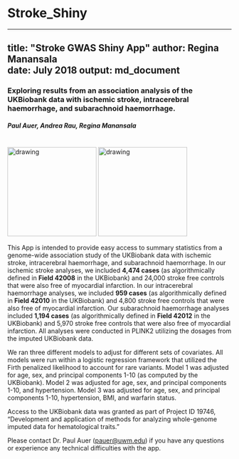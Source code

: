 # Stroke_Shiny

---
title: "Stroke GWAS Shiny App"
author: Regina Manansala  
date: July 2018
output: md_document
---

<!-- ```{r setup, include=FALSE}
knitr::opts_chunk$set(echo = TRUE)
``` -->
### Exploring results from an association analysis of the UKBiobank data with ischemic stroke, intracerebral haemorrhage, and subarachnoid haemorrhage.  
##### Paul Auer, Andrea Rau, Regina Manansala  

<br>
<img src="UWMZSPH.png" alt="drawing" width="200px"/>
<img src="UKBB.png" alt="drawing" width="200px"/>
</br>
<!-- ![](UWMZSPH.png) ![](UKBB.png) --> 

<!--```{r, echo=FALSE, out.width='25%', fig.align='center',fig.show='hold'}
knitr::include_graphics(c('UWMZSPH.png','UKBB.png'))
``` -->

This App is intended to provide easy access to summary statistics from a genome-wide association study of the UKBiobank data with ischemic stroke, intracerebral haemorrhage, and subarachnoid haemorrhage. In our ischemic stroke analyses, we included <b>4,474 cases</b> (as algorithmically defined in <b>Field 42008</b> in the UKBiobank) and 24,000 stroke free controls that were also free of myocardial infarction. In our intracerebral haemorrhage analyses, we included <b>959 cases</b> (as algorithmically defined in <b>Field 42010</b> in the UKBiobank) and 4,800 stroke free controls that were also free of myocardial infarction. Our subarachnoid haemorrhage analyses included <b>1,194 cases</b> (as algorithmically defined in <b>Field 42012</b> in the UKBiobank) and 5,970 stroke free controls that were also free of myocardial infarction. All analyses were conducted in PLINK2 utilizing the dosages from the imputed UKBiobank data.

<!--  4,474 ischemic stroke cases | DO FOR HEM STROKES  & FIX LINKS -->

We ran three different models to adjust for different sets of covariates. All models were run within a logistic regression framework that utilized the Firth penalized likelihood to account for rare variants. Model 1 was adjusted for age, sex, and principal components 1-10 (as computed by the UKBiobank). Model 2 was adjusted for age, sex, and principal components 1-10, and hypertension. Model 3 was adjusted for age, sex, and principal components 1-10, hypertension, BMI, and warfarin status. 

Access to the UKBiobank data was granted as part of Project ID 19746, “Development and application of methods for analyzing whole-genome imputed data for hematological traits.”

Please contact Dr. Paul Auer (pauer@uwm.edu) if you have any questions or experience any technical difficulties with the app. 



<br></br>
